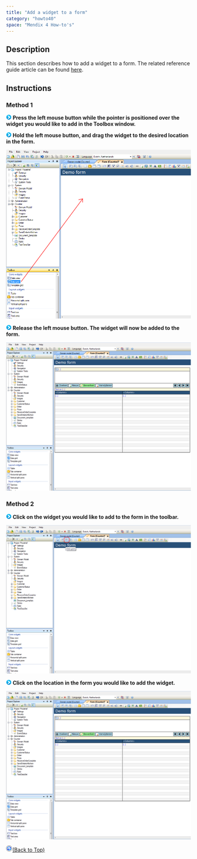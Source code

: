 ```yaml
---
title: "Add a widget to a form"
category: "howto40"
space: "Mendix 4 How-to's"
---
```

## Description

This section describes how to add a widget to a form. The related reference guide article can be found [here](https://world.mendix.com/pages/releaseview.action?pageId=9208497).

## Instructions

### Method 1

![](attachments/819203/917932.png) **Press the left mouse button while the pointer is positioned over the widget you would like to add in the Toolbox window.**

![](attachments/819203/917932.png) **Hold the left mouse button, and drag the widget to the desired location in the form.**

![](attachments/2621484/2752737.png)

![](attachments/819203/917932.png) **Release the left mouse button. The widget will now be added to the form.**

![](attachments/2621484/2752736.png)

### Method 2

![](attachments/819203/917932.png) **Click on the widget you would like to add to the form in the toolbar.**

![](attachments/2621484/2752735.png)

![](attachments/819203/917932.png) **Click on the location in the form you would like to add the widget.**

![](attachments/2621484/2752736.png)

[![](attachments/819203/917564.png)](Add+a+widget+to+a+form)[(Back to Top)](Add+a+widget+to+a+form)